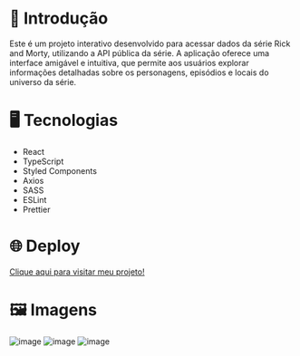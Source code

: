 <h1>📝 Introdução</h1>

<p>Este é um projeto interativo desenvolvido para acessar dados da série Rick and Morty, utilizando a API pública da série. A aplicação oferece uma interface amigável e intuitiva, que permite aos usuários explorar informações detalhadas sobre os personagens, episódios e locais do universo da série.</p>

<h1>🖥️ Tecnologias</h1>

<ul>
  <li>React</li>
  <li>TypeScript</li>
  <li>Styled Components</li>
  <li>Axios</li>
  <li>SASS</li>
  <li>ESLint</li>
  <li>Prettier</li>
</ul>

<h1>🌐 Deploy</h1>
<a href="https://devbank-five.vercel.app">Clique aqui para visitar meu projeto!</a>

<h1>🖼️ Imagens</h1>

![image](https://github.com/user-attachments/assets/1ff9a2c2-6ad4-4397-8248-9d76c4616883)
![image](https://github.com/user-attachments/assets/1cc7091e-10fc-42d9-bf78-f0df1a9bc119)
![image](https://github.com/user-attachments/assets/0e0a6f93-4712-472b-a4a2-19ffe8480a24)
